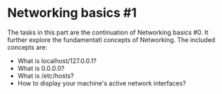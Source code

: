 # Networking basics #1
The tasks in this part are the continuation of Networking basics #0. It further
explore the fundamentatl concepts of Networking. The included concepts are:
* What is localhost/127.0.0.1?
* What is 0.0.0.0?
* What is /etc/hosts?
* How to display your machine's active network interfaces?
